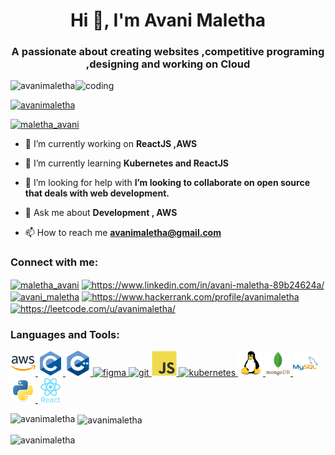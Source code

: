 <h1 align="center">Hi 👋, I'm Avani Maletha</h1>
<h3 align="center">A passionate about creating websites ,competitive programing ,designing and working on Cloud</h3>
<img align="right" alt="coding" width="400" src="https://tenor.com/en-GB/view/coding-girl-gif-2332171326726785246">

<p align="left"> <img src="https://komarev.com/ghpvc/?username=avanimaletha&label=Profile%20views&color=0e75b6&style=flat" alt="avanimaletha" /> </p>

<p align="left"> <a href="https://github.com/ryo-ma/github-profile-trophy"><img src="https://github-profile-trophy.vercel.app/?username=avanimaletha" alt="avanimaletha" /></a> </p>

<p align="left"> <a href="https://twitter.com/maletha_avani" target="blank"><img src="https://img.shields.io/twitter/follow/maletha_avani?logo=twitter&style=for-the-badge" alt="maletha_avani" /></a> </p>

- 🔭 I’m currently working on **ReactJS ,AWS**

- 🌱 I’m currently learning **Kubernetes and ReactJS**

- 🤝 I’m looking for help with **I’m looking to collaborate on open source that deals with web development.**

- 💬 Ask me about **Development , AWS**

- 📫 How to reach me **avanimaletha@gmail.com**

<h3 align="left">Connect with me:</h3>
<p align="left">
<a href="https://twitter.com/maletha_avani" target="blank"><img align="center" src="https://raw.githubusercontent.com/rahuldkjain/github-profile-readme-generator/master/src/images/icons/Social/twitter.svg" alt="maletha_avani" height="30" width="40" /></a>
<a href="https://linkedin.com/in/https://www.linkedin.com/in/avani-maletha-89b24624a/" target="blank"><img align="center" src="https://raw.githubusercontent.com/rahuldkjain/github-profile-readme-generator/master/src/images/icons/Social/linked-in-alt.svg" alt="https://www.linkedin.com/in/avani-maletha-89b24624a/" height="30" width="40" /></a>
<a href="https://instagram.com/avani_maletha" target="blank"><img align="center" src="https://raw.githubusercontent.com/rahuldkjain/github-profile-readme-generator/master/src/images/icons/Social/instagram.svg" alt="avani_maletha" height="30" width="40" /></a>
<a href="https://www.hackerrank.com/https://www.hackerrank.com/profile/avanimaletha" target="blank"><img align="center" src="https://raw.githubusercontent.com/rahuldkjain/github-profile-readme-generator/master/src/images/icons/Social/hackerrank.svg" alt="https://www.hackerrank.com/profile/avanimaletha" height="30" width="40" /></a>
<a href="https://www.leetcode.com/https://leetcode.com/u/avanimaletha/" target="blank"><img align="center" src="https://raw.githubusercontent.com/rahuldkjain/github-profile-readme-generator/master/src/images/icons/Social/leet-code.svg" alt="https://leetcode.com/u/avanimaletha/" height="30" width="40" /></a>
</p>

<h3 align="left">Languages and Tools:</h3>
<p align="left"> <a href="https://aws.amazon.com" target="_blank" rel="noreferrer"> <img src="https://raw.githubusercontent.com/devicons/devicon/master/icons/amazonwebservices/amazonwebservices-original-wordmark.svg" alt="aws" width="40" height="40"/> </a> <a href="https://www.cprogramming.com/" target="_blank" rel="noreferrer"> <img src="https://raw.githubusercontent.com/devicons/devicon/master/icons/c/c-original.svg" alt="c" width="40" height="40"/> </a> <a href="https://www.w3schools.com/cpp/" target="_blank" rel="noreferrer"> <img src="https://raw.githubusercontent.com/devicons/devicon/master/icons/cplusplus/cplusplus-original.svg" alt="cplusplus" width="40" height="40"/> </a> <a href="https://www.figma.com/" target="_blank" rel="noreferrer"> <img src="https://www.vectorlogo.zone/logos/figma/figma-icon.svg" alt="figma" width="40" height="40"/> </a> <a href="https://git-scm.com/" target="_blank" rel="noreferrer"> <img src="https://www.vectorlogo.zone/logos/git-scm/git-scm-icon.svg" alt="git" width="40" height="40"/> </a> <a href="https://developer.mozilla.org/en-US/docs/Web/JavaScript" target="_blank" rel="noreferrer"> <img src="https://raw.githubusercontent.com/devicons/devicon/master/icons/javascript/javascript-original.svg" alt="javascript" width="40" height="40"/> </a> <a href="https://kubernetes.io" target="_blank" rel="noreferrer"> <img src="https://www.vectorlogo.zone/logos/kubernetes/kubernetes-icon.svg" alt="kubernetes" width="40" height="40"/> </a> <a href="https://www.linux.org/" target="_blank" rel="noreferrer"> <img src="https://raw.githubusercontent.com/devicons/devicon/master/icons/linux/linux-original.svg" alt="linux" width="40" height="40"/> </a> <a href="https://www.mongodb.com/" target="_blank" rel="noreferrer"> <img src="https://raw.githubusercontent.com/devicons/devicon/master/icons/mongodb/mongodb-original-wordmark.svg" alt="mongodb" width="40" height="40"/> </a> <a href="https://www.mysql.com/" target="_blank" rel="noreferrer"> <img src="https://raw.githubusercontent.com/devicons/devicon/master/icons/mysql/mysql-original-wordmark.svg" alt="mysql" width="40" height="40"/> </a> <a href="https://www.python.org" target="_blank" rel="noreferrer"> <img src="https://raw.githubusercontent.com/devicons/devicon/master/icons/python/python-original.svg" alt="python" width="40" height="40"/> </a> <a href="https://reactjs.org/" target="_blank" rel="noreferrer"> <img src="https://raw.githubusercontent.com/devicons/devicon/master/icons/react/react-original-wordmark.svg" alt="react" width="40" height="40"/> </a> </p>

<p><img align="left" src="https://github-readme-stats.vercel.app/api/top-langs?username=avanimaletha&show_icons=true&locale=en&layout=compact" alt="avanimaletha" /></p>

<p>&nbsp;<img align="center" src="https://github-readme-stats.vercel.app/api?username=avanimaletha&show_icons=true&locale=en" alt="avanimaletha" /></p>

<p><img align="center" src="https://github-readme-streak-stats.herokuapp.com/?user=avanimaletha&" alt="avanimaletha" /></p>

